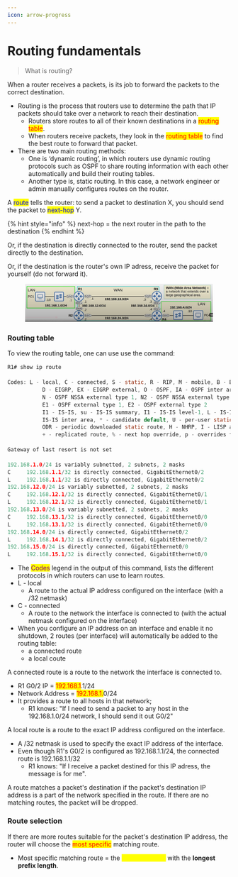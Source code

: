 ```yaml
---
icon: arrow-progress
---
```


# Routing fundamentals

> What is routing?

When a router receives a packets, is its job to forward the packets to the correct destination.

* Routing is the process that routers use to determine the path that IP packets should take over a network to reach their destination.
  * Routers store routes to all of their known destinations in a <mark style="color:red;">routing table</mark>.
  * When routers receive packets, they look in the <mark style="color:red;">routing table</mark> to find the best route to forward that packet.
* There are two main routing methods:&#x20;
  * One is ‘dynamic routing’, in which routers use dynamic routing protocols such as OSPF to share routing information with each other automatically and build their routing tables.
  * Another type is, static routing. In this case, a network engineer or admin manually configures routes on the router.

A <mark style="color:blue;">route</mark> tells the router: to send a packet to destination X, you should send the packet to <mark style="color:blue;">next-hop</mark> Y.

{% hint style="info" %}
next-hop = the next router in the path to the destination
{% endhint %}

Or, if the destination is directly connected to the router, send the packet directly to the destination.

Or, if the destination is the router's own IP adress, receive the packet for yourself (do not forward it).

<figure><img src=".gitbook/assets/image (99).png" alt=""><figcaption></figcaption></figure>

### Routing table&#x20;

To view the routing table, one can use use the command:

```c
R1# show ip route

Codes: L - local, C - connected, S - static, R - RIP, M - mobile, B - BGP
           D - EIGRP, EX - EIGRP external, O - OSPF, IA - OSPF inter area
           N - OSPF NSSA external type 1, N2 - OSPF NSSA external type 2
           E1 - OSPF external type 1, E2 - OSPF external type 2
           I1 - IS-IS, su - IS-IS summary, I1 - IS-IS level-1, L - IS-IS level-2
           IS-IS inter area, * - candidate default, U - per-user static route
           ODR - periodic downloaded static route, H - NHRP, I - LISP application route
           + - replicated route, % - next hop override, p - overrides from PfR

Gateway of last resort is not set

192.168.1.0/24 is variably subnetted, 2 subnets, 2 masks
C     192.168.1.1/32 is directly connected, GigabitEthernet0/2
L     192.168.1.1/32 is directly connected, GigabitEthernet0/2
192.168.12.0/24 is variably subnetted, 2 subnets, 2 masks
C     192.168.12.1/32 is directly connected, GigabitEthernet0/1
L     192.168.12.1/32 is directly connected, GigabitEthernet0/1
192.168.13.0/24 is variably subnetted, 2 subnets, 2 masks
C     192.168.13.1/32 is directly connected, GigabitEthernet0/0
L     192.168.13.1/32 is directly connected, GigabitEthernet0/0
192.168.14.0/24 is directly connected, GigabitEthernet0/2
L     192.168.14.1/32 is directly connected, GigabitEthernet0/2
192.168.15.0/24 is directly connected, GigabitEthernet0/0
L     192.168.15.1/32 is directly connected, GigabitEthernet0/0
```

* The <mark style="color:purple;">Codes</mark> legend in the output of this command, lists the different protocols in which routers can use to learn routes.
* L - local
  * A route to the actual IP address configured on the interface (with a /32 netmask)
* C - connected
  * A route to the network the interface is connected to (with the actual netmask configured on the interface)
* When you configure an IP address on an interface and enable it no shutdown, 2 routes (per interface) will automatically be added to the routing table:
  * a connected route
  * a local coute

A connected route is a route to the network the interface is connected to.

* &#x20;R1 G0/2 IP = <mark style="color:red;">192.168.1</mark>.1/24
* Network Address = <mark style="color:red;">192.168.1.</mark>0/24
* It provides a route to all hosts in that network;
  * R1 knows: "If I need to send a packet to any host in the 192.168.1.0/24 network, I should send it out G0/2"

A local route is a route to the exact IP address configured on the interface.

* A /32 netmask is used to specify the exact IP address of the interface.
* Even though R1's G0/2 is configured as 192.168.1.1/24, the connected route is 192.168.1.1/32
  * R1 knows: "If I receive a packet destined for this IP adress, the message is for me".

A route matches a packet's destination if the packet's destination IP address is a part of the network specified in the route. If there are no matching routes, the packet will be dropped.

### Route selection

If there are more routes suitable for the packet's destination IP address, the router will choose the <mark style="color:red;">most specific</mark> matching route.

* Most specific matching route = the <mark style="color:yellow;">matching route</mark> with the **longest prefix length**.
